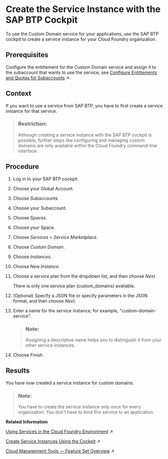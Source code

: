 <!-- loio5bf9e66f8ec448849313057bf5786d83 -->

# Create the Service Instance with the SAP BTP Cockpit

To use the Custom Domain service for your applications, use the SAP BTP cockpit to create a service instance for your Cloud Foundry organization.



<a name="loio5bf9e66f8ec448849313057bf5786d83__prereq_zfk_v4v_cjb"/>

## Prerequisites

Configure the entitlement for the Custom Domain service and assign it to the subaccount that wants to use the service; see [Configure Entitlements and Quotas for Subaccounts](https://help.sap.com/viewer/65de2977205c403bbc107264b8eccf4b/Dev/en-US/5ba357b4fa1e4de4b9fcc4ae771609da.html "Assign entitlements to subaccounts by adding service plans and distribute the quotas available in your global account to your subaccounts using the SAP BTP cockpit.") :arrow_upper_right:.



<a name="loio5bf9e66f8ec448849313057bf5786d83__context_csg_1l2_wgb"/>

## Context

If you want to use a service from SAP BTP, you have to first create a service instance for that service.

> ### Restriction:  
> Although creating a service instance with the SAP BTP cockpit is possible, further steps like configuring and managing custom domains are only available within the Cloud Foundry command-line interface.



## Procedure

1.  Log in to your SAP BTP cockpit.

2.  Choose your Global Account.

3.  Choose *Subaccounts*.

4.  Choose your Subaccount.

5.  Choose *Spaces*.

6.  Choose your Space.

7.  Choose *Services* \> *Service Marketplace*.

8.  Choose *Custom Domain*.

9.  Choose *Instances*.

10. Choose *New Instance*.

11. Choose a service plan from the dropdown list, and then choose *Next*.

    There is only one service plan \(custom\_domains\) available.

12. \(Optional\) Specify a JSON file or specify parameters in the JSON format, and then choose *Next*.

13. Enter a name for the service instance; for example, "custom-domain-service".

    > ### Note:  
    > Assigning a descriptive name helps you to distinguish it from your other service instances.

14. Choose *Finish*.




<a name="loio5bf9e66f8ec448849313057bf5786d83__result_ncz_w4x_vgb"/>

## Results

You have now created a service instance for custom domains.

> ### Note:  
> You have to create the service instance only once for every organization. You don't have to bind this service to an application.

**Related Information**  


[Using Services in the Cloud Foundry Environment](https://help.sap.com/viewer/6cdb9cff1d9b4877b9da90e5020a32d2/Internal/en-US/f22029f0e7404448ab65f71ff5b0804d.html "Developers can bind applications running on SAP BTP with services offered by SAP and other services. Learn more about using services in the Cloud Foundry environment, how to create (user-provided) service instances and bind them to applications, and how to create service keys.") :arrow_upper_right:

[Create Service Instances Using the Cockpit](https://help.sap.com/viewer/6cdb9cff1d9b4877b9da90e5020a32d2/Internal/en-US/5516f912bae84922ba8c8eb46b8bfce5.html "") :arrow_upper_right:

[Cloud Management Tools — Feature Set Overview](https://help.sap.com/viewer/65de2977205c403bbc107264b8eccf4b/Dev/en-US/caf4e4e23aef4666ad8f125af393dfb2.html "Cloud management tools represent the group of technologies designed for managing SAP BTP.") :arrow_upper_right:


